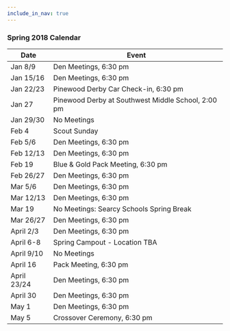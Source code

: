 ```yaml
---
include_in_nav: true
---
```

### Spring 2018 Calendar

Date  | Event 
----- | -----
Jan 8/9 | Den Meetings, 6:30 pm
Jan 15/16 | Den Meetings, 6:30 pm
Jan 22/23 | Pinewood Derby Car Check-in, 6:30 pm
Jan 27 | Pinewood Derby at Southwest Middle School, 2:00 pm
Jan 29/30 | No Meetings
Feb 4 | Scout Sunday
Feb 5/6 | Den Meetings, 6:30 pm
Feb 12/13 | Den Meetings, 6:30 pm
Feb 19 | Blue & Gold Pack Meeting, 6:30 pm
Feb 26/27 | Den Meetings, 6:30 pm
Mar 5/6 | Den Meetings, 6:30 pm
Mar 12/13 | Den Meetings, 6:30 pm
Mar 19 | No Meetings: Searcy Schools Spring Break
Mar 26/27 | Den Meetings, 6:30 pm
April 2/3 | Den Meetings, 6:30 pm
April 6-8 | Spring Campout - Location TBA
April 9/10 | No Meetings
April 16 | Pack Meeting, 6:30 pm
April 23/24 | Den Meetings, 6:30 pm
April 30 | Den Meetings, 6:30 pm
May 1 | Den Meetings, 6:30 pm
May 5 | Crossover Ceremony, 6:30 pm